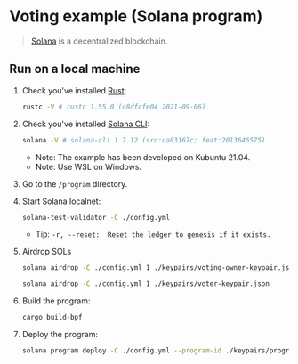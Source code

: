 # Voting example (Solana program)

> [Solana](https://solana.com/) is a decentralized blockchain.

## Run on a local machine

1. Check you've installed [Rust](https://www.rust-lang.org/):
    ```bash
    rustc -V # rustc 1.55.0 (c8dfcfe04 2021-09-06)
    ```

1. Check you've installed [Solana CLI](https://docs.solana.com/cli/install-solana-cli-tools):
    ```bash
    solana -V # solana-cli 1.7.12 (src:ca83167c; feat:2013646575)
    ```
    - Note: The example has been developed on Kubuntu 21.04.
    - Note: Use WSL on Windows.

1. Go to the `/program` directory.

1. Start Solana localnet:
    ```bash
    solana-test-validator -C ./config.yml
    ```
    - Tip: `-r, --reset:  Reset the ledger to genesis if it exists.`

1. Airdrop SOLs
    ```bash
    solana airdrop -C ./config.yml 1 ./keypairs/voting-owner-keypair.json

    solana airdrop -C ./config.yml 1 ./keypairs/voter-keypair.json
    ```

1. Build the program:
    ```bash
    cargo build-bpf
    ```

1. Deploy the program:
    ```bash
    solana program deploy -C ./config.yml --program-id ./keypairs/program-keypair.json ./target/deploy/voting_program.so
    ```
